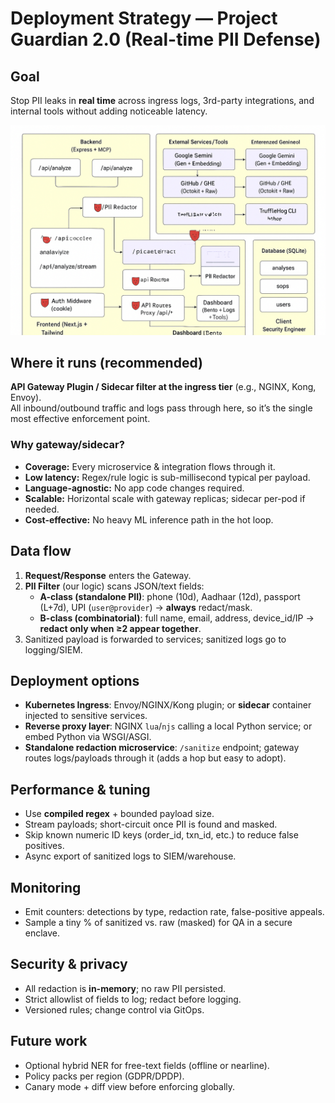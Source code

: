 # Deployment Strategy — Project Guardian 2.0 (Real-time PII Defense)

## Goal
Stop PII leaks in **real time** across ingress logs, 3rd-party integrations, and internal tools without adding noticeable latency.

![Architecture](docs/architecture.png)

## Where it runs (recommended)
**API Gateway Plugin / Sidecar filter at the ingress tier** (e.g., NGINX, Kong, Envoy).  
All inbound/outbound traffic and logs pass through here, so it’s the single most effective enforcement point.

### Why gateway/sidecar?
- **Coverage:** Every microservice & integration flows through it.
- **Low latency:** Regex/rule logic is sub-millisecond typical per payload.
- **Language-agnostic:** No app code changes required.
- **Scalable:** Horizontal scale with gateway replicas; sidecar per-pod if needed.
- **Cost-effective:** No heavy ML inference path in the hot loop.

## Data flow
1. **Request/Response** enters the Gateway.
2. **PII Filter** (our logic) scans JSON/text fields:
   - **A-class (standalone PII)**: phone (10d), Aadhaar (12d), passport (L+7d), UPI (`user@provider`) → **always** redact/mask.
   - **B-class (combinatorial)**: full name, email, address, device_id/IP → **redact only when ≥2 appear together**.
3. Sanitized payload is forwarded to services; sanitized logs go to logging/SIEM.

## Deployment options
- **Kubernetes Ingress**: Envoy/NGINX/Kong plugin; or **sidecar** container injected to sensitive services.
- **Reverse proxy layer**: NGINX `lua`/`njs` calling a local Python service; or embed Python via WSGI/ASGI.
- **Standalone redaction microservice**: `/sanitize` endpoint; gateway routes logs/payloads through it (adds a hop but easy to adopt).

## Performance & tuning
- Use **compiled regex** + bounded payload size.
- Stream payloads; short-circuit once PII is found and masked.
- Skip known numeric ID keys (order_id, txn_id, etc.) to reduce false positives.
- Async export of sanitized logs to SIEM/warehouse.

## Monitoring
- Emit counters: detections by type, redaction rate, false-positive appeals.
- Sample a tiny % of sanitized vs. raw (masked) for QA in a secure enclave.

## Security & privacy
- All redaction is **in-memory**; no raw PII persisted.
- Strict allowlist of fields to log; redact before logging.
- Versioned rules; change control via GitOps.

## Future work
- Optional hybrid NER for free-text fields (offline or nearline).
- Policy packs per region (GDPR/DPDP).
- Canary mode + diff view before enforcing globally.
